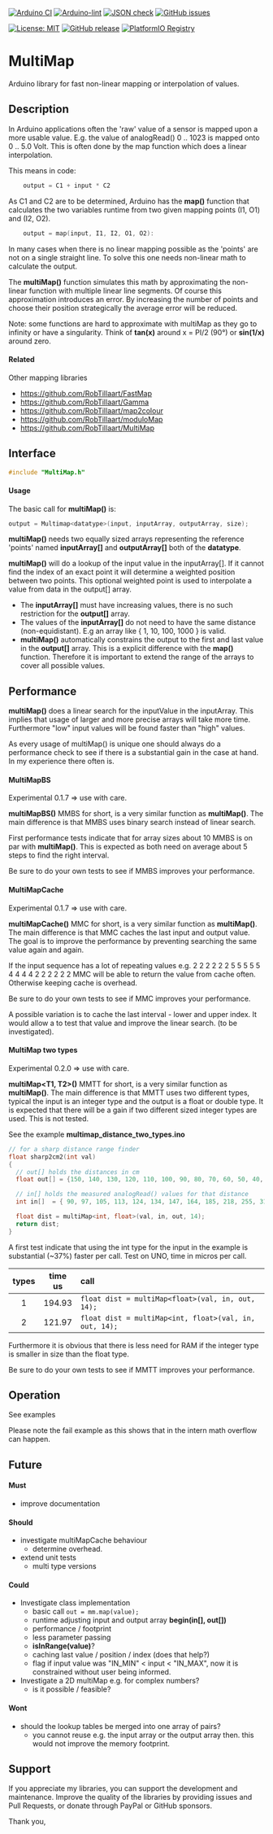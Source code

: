
[![Arduino CI](https://github.com/RobTillaart/MultiMap/workflows/Arduino%20CI/badge.svg)](https://github.com/marketplace/actions/arduino_ci)
[![Arduino-lint](https://github.com/RobTillaart/MultiMap/actions/workflows/arduino-lint.yml/badge.svg)](https://github.com/RobTillaart/MultiMap/actions/workflows/arduino-lint.yml)
[![JSON check](https://github.com/RobTillaart/MultiMap/actions/workflows/jsoncheck.yml/badge.svg)](https://github.com/RobTillaart/MultiMap/actions/workflows/jsoncheck.yml)
[![GitHub issues](https://img.shields.io/github/issues/RobTillaart/MultiMap.svg)](https://github.com/RobTillaart/MultiMap/issues)

[![License: MIT](https://img.shields.io/badge/license-MIT-green.svg)](https://github.com/RobTillaart/MultiMap/blob/master/LICENSE)
[![GitHub release](https://img.shields.io/github/release/RobTillaart/MultiMap.svg?maxAge=3600)](https://github.com/RobTillaart/MultiMap/releases)
[![PlatformIO Registry](https://badges.registry.platformio.org/packages/robtillaart/library/MultiMap.svg)](https://registry.platformio.org/libraries/robtillaart/MultiMap)


# MultiMap

Arduino library for fast non-linear mapping or interpolation of values.


## Description

In Arduino applications often the 'raw' value of a sensor is mapped upon a more
usable value. E.g. the value of analogRead() 0 .. 1023 is mapped onto 0 .. 5.0 Volt.
This is often done by the map function which does a linear interpolation.

This means in code:

```cpp
    output = C1 + input * C2
```

As C1 and C2 are to be determined, Arduino has the **map()** function that calculates the 
two variables runtime from two given mapping points (I1, O1) and (I2, O2).

```cpp
    output = map(input, I1, I2, O1, O2):
```

In many cases when there is no linear mapping possible as the 'points' are not on a single straight line.
To solve this one needs non-linear math to calculate the output.

The **multiMap()** function simulates this math by approximating the non-linear function with multiple
linear line segments. 
Of course this approximation introduces an error. 
By increasing the number of points and choose their position strategically the average error will be reduced.

Note: some functions are hard to approximate with multiMap as they go to infinity or have a singularity.
Think of **tan(x)** around x = PI/2 (90°) or **sin(1/x)** around zero.


#### Related

Other mapping libraries 

- https://github.com/RobTillaart/FastMap
- https://github.com/RobTillaart/Gamma
- https://github.com/RobTillaart/map2colour
- https://github.com/RobTillaart/moduloMap
- https://github.com/RobTillaart/MultiMap


## Interface

```cpp
#include "MultiMap.h"
```


#### Usage

The basic call for **multiMap()** is:

```cpp
output = Multimap<datatype>(input, inputArray, outputArray, size);
```

**multiMap()** needs two equally sized arrays representing the reference 'points' named 
**inputArray\[\]** and **outputArray\[\]** both of the **datatype**.

**multiMap()** will do a lookup of the input value in the inputArray\[\].
If it cannot find the index of an exact point it will determine a weighted position between two points.
This optional weighted point is used to interpolate a value from data in the output\[\] array.

- The **inputArray\[\]** must have increasing values, 
there is no such restriction for the **output\[\]** array.
- The values of the **inputArray\[\]** do not need to have the same distance (non-equidistant).
E.g an array like { 1, 10, 100, 1000 } is valid.
- **multiMap()** automatically constrains the output to the first and last value in the **output\[\]** array.
This is a explicit difference with the **map()** function.
Therefore it is important to extend the range of the arrays to cover all possible values.


## Performance

**multiMap()** does a linear search for the inputValue in the inputArray.
This implies that usage of larger and more precise arrays will take more time.
Furthermore "low" input values will be found faster than "high" values.

As every usage of multiMap() is unique one should always do a performance check to see
if there is a substantial gain in the case at hand. In my experience there often is.


#### MultiMapBS

Experimental 0.1.7 => use with care.

**multiMapBS()** MMBS for short, is a very similar function as **multiMap()**.
The main difference is that MMBS uses binary search instead of linear search.

First performance tests indicate that for array sizes about 10 MMBS is on par
with **multiMap()**. This is expected as both need on average about 5 steps 
to find the right interval.

Be sure to do your own tests to see if MMBS improves your performance.


#### MultiMapCache

Experimental 0.1.7 => use with care.

**multiMapCache()** MMC for short, is a very similar function as **multiMap()**.
The main difference is that MMC caches the last input and output value.
The goal is to improve the performance by preventing searching the same 
value again and again.

If the input sequence has a lot of repeating values e.g. 2 2 2 2 2 2 5 5 5 5 5 4 4 4 4 2 2 2 2 2 2
MMC will be able to return the value from cache often. 
Otherwise keeping cache is overhead.

Be sure to do your own tests to see if MMC improves your performance.

A possible variation is to cache the last interval - lower and upper index.
It would allow a to test that value and improve the linear search.
(to be investigated).


#### MultiMap two types

Experimental 0.2.0 => use with care.

**multiMap<T1, T2>()** MMTT for short, is a very similar function as **multiMap()**.
The main difference is that MMTT uses two different types, typical the input 
is an integer type and the output is a float or double type.
It is expected that there will be a gain if two different sized integer types are used.
This is not tested.

See the example **multimap_distance_two_types.ino**

```cpp
// for a sharp distance range finder
float sharp2cm2(int val)
{
  // out[] holds the distances in cm
  float out[] = {150, 140, 130, 120, 110, 100, 90, 80, 70, 60, 50, 40, 30, 20};

  // in[] holds the measured analogRead() values for that distance
  int in[]  = { 90, 97, 105, 113, 124, 134, 147, 164, 185, 218, 255, 317, 408, 506};

  float dist = multiMap<int, float>(val, in, out, 14);
  return dist;
}
```

A first test indicate that using the int type for the input in the example
is substantial (~37%) faster per call. Test on UNO, time in micros per call.

|  types  |  time us  |  call  |
|:-------:|:---------:|:-------|
|    1    |  194.93   |  ```float dist = multiMap<float>(val, in, out, 14);```       |
|    2    |  121.97   |  ```float dist = multiMap<int, float>(val, in, out, 14);```  |

Furthermore it is obvious that there is less need for RAM if the integer type is smaller
in size than the float type.

Be sure to do your own tests to see if MMTT improves your performance.


## Operation

See examples

Please note the fail example as this shows that in the intern math overflow can happen.


## Future

#### Must

- improve documentation

#### Should

- investigate multiMapCache behaviour
  - determine overhead.
- extend unit tests
  - multi type versions

#### Could

- Investigate class implementation
  - basic call ```out = mm.map(value);```
  - runtime adjusting input and output array **begin(in[], out[])**
  - performance / footprint
  - less parameter passing
  - **isInRange(value)**?
  - caching last value / position / index (does that help?)
  - flag if input value was "IN_MIN" <  input < "IN_MAX", 
    now it is constrained without user being informed.
- Investigate a 2D multiMap e.g. for complex numbers?
  - is it possible / feasible?

#### Wont

- should the lookup tables be merged into one array of pairs?
  - you cannot reuse e.g. the input array or the output array then. 
    this would not improve the memory footprint.


## Support

If you appreciate my libraries, you can support the development and maintenance.
Improve the quality of the libraries by providing issues and Pull Requests, or
donate through PayPal or GitHub sponsors.

Thank you,

